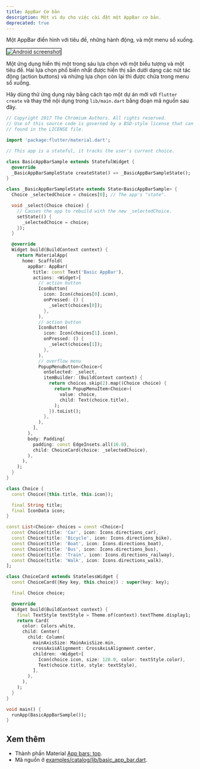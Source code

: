 ```yaml
---
title: AppBar Cơ bản 
description: Một ví dụ cho việc cài đặt một AppBar cơ bản.
deprecated: true
---
```


Một AppBar điển hình với tiêu đề, những hành động, và một menu sổ xuống. 

<p>
  <div class="container-fluid">
    <div class="row">
      <div class="col-lg-4">
        <div class="panel">
          <div class="panel-body">
            <img style="border:1px solid #000000" src="https://storage.googleapis.com/flutter-catalog/cb4a54db8fb3726bf4293b9cc5cb12ce16883803/basic_app_bar_small.png" alt="Android screenshot" class="img-fluid">
          </div>
          <!-- <div class="panel-footer">
            Android screenshot
          </div> -->
        </div>
      </div>
    </div>
  </div>
</p>

Một ứng dụng hiển thị một trong sáu lựa chọn với một biểu tượng và một tiêu đề.
Hai lựa chọn phổ biến nhất được hiển thị sẵn dưới dạng các nút tác động (action buttons) 
và nhứng lựa chọn còn lại thì được chứa trong menu sổ xuống. 

Hãy dùng thử ứng dụng này bằng cách tạo một dự án mới với `flutter create` và
thay thế nội dụng trong `lib/main.dart` bằng đoạn mã nguồn sau đây.

```dart
// Copyright 2017 The Chromium Authors. All rights reserved.
// Use of this source code is governed by a BSD-style license that can be
// found in the LICENSE file.

import 'package:flutter/material.dart';

// This app is a stateful, it tracks the user's current choice.

class BasicAppBarSample extends StatefulWidget {
  @override
  _BasicAppBarSampleState createState() => _BasicAppBarSampleState();
}

class _BasicAppBarSampleState extends State<BasicAppBarSample> {
  Choice _selectedChoice = choices[0]; // The app's "state".

  void _select(Choice choice) {
    // Causes the app to rebuild with the new _selectedChoice.
    setState(() {
      _selectedChoice = choice;
    });
  }

  @override
  Widget build(BuildContext context) {
    return MaterialApp(
      home: Scaffold(
        appBar: AppBar(
          title: const Text('Basic AppBar'),
          actions: <Widget>[
            // action button
            IconButton(
              icon: Icon(choices[0].icon),
              onPressed: () {
                _select(choices[0]);
              },
            ),
            // action button
            IconButton(
              icon: Icon(choices[1].icon),
              onPressed: () {
                _select(choices[1]);
              },
            ),
            // overflow menu
            PopupMenuButton<Choice>(
              onSelected: _select,
              itemBuilder: (BuildContext context) {
                return choices.skip(2).map((Choice choice) {
                  return PopupMenuItem<Choice>(
                    value: choice,
                    child: Text(choice.title),
                  );
                }).toList();
              },
            ),
          ],
        ),
        body: Padding(
          padding: const EdgeInsets.all(16.0),
          child: ChoiceCard(choice: _selectedChoice),
        ),
      ),
    );
  }
}

class Choice {
  const Choice({this.title, this.icon});

  final String title;
  final IconData icon;
}

const List<Choice> choices = const <Choice>[
  const Choice(title: 'Car', icon: Icons.directions_car),
  const Choice(title: 'Bicycle', icon: Icons.directions_bike),
  const Choice(title: 'Boat', icon: Icons.directions_boat),
  const Choice(title: 'Bus', icon: Icons.directions_bus),
  const Choice(title: 'Train', icon: Icons.directions_railway),
  const Choice(title: 'Walk', icon: Icons.directions_walk),
];

class ChoiceCard extends StatelessWidget {
  const ChoiceCard({Key key, this.choice}) : super(key: key);

  final Choice choice;

  @override
  Widget build(BuildContext context) {
    final TextStyle textStyle = Theme.of(context).textTheme.display1;
    return Card(
      color: Colors.white,
      child: Center(
        child: Column(
          mainAxisSize: MainAxisSize.min,
          crossAxisAlignment: CrossAxisAlignment.center,
          children: <Widget>[
            Icon(choice.icon, size: 128.0, color: textStyle.color),
            Text(choice.title, style: textStyle),
          ],
        ),
      ),
    );
  }
}

void main() {
  runApp(BasicAppBarSample());
}
```

## Xem thêm

* Thành phần Material [App bars: top]({{site.material}}/design/components/app-bars-top.html).
* Mã nguồn ở
  [examples/catalog/lib/basic_app_bar.dart]({{site.repo.flutter}}/tree/{{site.branch}}/examples/catalog/lib/basic_app_bar.dart).
